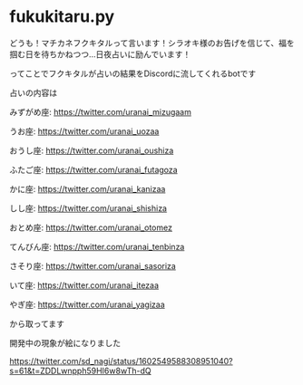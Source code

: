 # fukukitaru.py
どうも！マチカネフクキタルって言います！シラオキ様のお告げを信じて、福を掴む日を待ちかねつつ...日夜占いに励んでいます！


ってことでフクキタルが占いの結果をDiscordに流してくれるbotです

占いの内容は

みずがめ座: https://twitter.com/uranai_mizugaam

うお座: https://twitter.com/uranai_uozaa

おうし座: https://twitter.com/uranai_oushiza

ふたご座: https://twitter.com/uranai_futagoza

かに座: https://twitter.com/uranai_kanizaa

しし座: https://twitter.com/uranai_shishiza

おとめ座: https://twitter.com/uranai_otomez

てんびん座: https://twitter.com/uranai_tenbinza

さそり座: https://twitter.com/uranai_sasoriza

いて座: https://twitter.com/uranai_itezaa

やぎ座: https://twitter.com/uranai_yagizaa

から取ってます

開発中の現象が絵になりました

https://twitter.com/sd_nagi/status/1602549588308951040?s=61&t=ZDDLwnpph59HI6w8wTh-dQ
